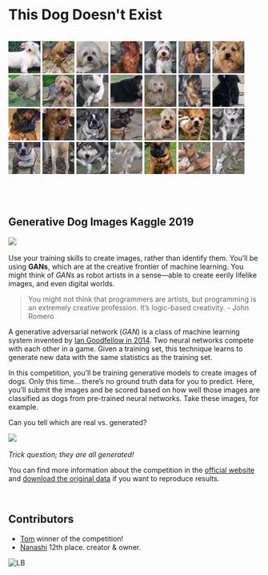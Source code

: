 # This Dog Doesn't Exist 

<br>

<div class="row"> 
  <div class="column">
    <img src="images/image_00000.png">
    <img src="images/image_00001.png">
    <img src="images/image_00002.png">
    <img src="images/image_00003.png">
    <img src="images/image_00004.png">
    <img src="images/image_00005.png">
    <img src="images/image_00006.png">
  </div>
  <div class="column">
    <img src="images/image_00007.png">
    <img src="images/image_00008.png">
    <img src="images/image_00009.png">
    <img src="images/image_00010.png">
    <img src="images/image_00011.png">
    <img src="images/image_00012.png">
    <img src="images/image_00013.png">
  </div> 
  <div class="column">
    <img src="images/image_00014.png">
    <img src="images/image_00015.png">
    <img src="images/image_00016.png">
    <img src="images/image_00017.png">
    <img src="images/image_00018.png">
    <img src="images/image_00019.png">
    <img src="images/image_00020.png">
  </div>
  <div class="column">
    <img src="images/image_00021.png">
    <img src="images/image_00022.png">
    <img src="images/image_00023.png">
    <img src="images/image_00024.png">
    <img src="images/image_00025.png">
    <img src="images/image_00030.png">
    <img src="images/image_00031.png">
  </div>
  
</div>


<br>
<br>
<br>

## Generative Dog Images Kaggle 2019

![](https://i.ibb.co/yVJx5zt/Screenshot-from-2019-08-28-23-31-39.png)


Use your training skills to create images, rather than identify them. You’ll be using **GANs**, which are at the creative frontier of machine learning. You might think of *GANs* as robot artists in a sense—able to create eerily lifelike images, and even digital worlds.

> You might not think that programmers are artists, but programming is an extremely creative profession. It’s logic-based creativity. - John Romero

A generative adversarial network (*GAN*) is a class of machine learning system invented by [Ian Goodfellow in 2014](https://arxiv.org/pdf/1406.2661.pdf). Two neural networks compete with each other in a game. Given a training set, this technique learns to generate new data with the same statistics as the training set.

In this competition, you’ll be training generative models to create images of dogs. Only this time… there’s no ground truth data for you to predict. Here, you’ll submit the images and be scored based on how well those images are classified as dogs from pre-trained neural networks. Take these images, for example. 

Can you tell which are real vs. generated?

![](https://storage.googleapis.com/kaggle-media/competitions/GAN/dogs.png)

*Trick question; they are all generated!*

You can find more information about the competition in the [official website](https://www.kaggle.com/c/generative-dog-images) and [download the original data](https://www.kaggle.com/c/generative-dog-images/data) if you want to reproduce results.

<br>

## Contributors 

- [Tom](https://www.kaggle.com/tikutiku) winner of the competition!
- [Nanashi](https://www.kaggle.com/jesucristo) 12th place. creator & owner.

![LB](https://i.ibb.co/JR1xg1F/Screenshot-from-2019-08-29-15-03-57.png)



